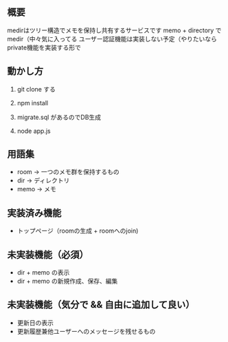 ## 概要
medirはツリー構造でメモを保持し共有するサービスです
memo + directory で medir（中々気に入ってる
ユーザー認証機能は実装しない予定（やりたいならprivate機能を実装する形で

## 動かし方

1. git clone する

2. npm install

3. migrate.sql があるのでDB生成

4. node app.js

## 用語集

- room → 一つのメモ群を保持するもの
- dir → ディレクトリ
- memo → メモ

## 実装済み機能

- トップページ（roomの生成 + roomへのjoin)


## 未実装機能（必須）

- dir + memo の表示
- dir + memo の新規作成、保存、編集

## 未実装機能（気分で && 自由に追加して良い）

- 更新日の表示
- 更新履歴兼他ユーザーへのメッセージを残せるもの
